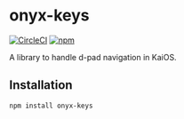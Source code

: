 # onyx-keys

[![CircleCI](https://circleci.com/gh/garredow/onyx-keys/tree/main.svg?style=svg)](https://circleci.com/gh/garredow/onyx-keys/tree/main)
[![npm](https://img.shields.io/npm/v/onyx-keys.svg)](https://www.npmjs.com/package/onyx-keys)

A library to handle d-pad navigation in KaiOS.

## Installation

```
npm install onyx-keys
```
